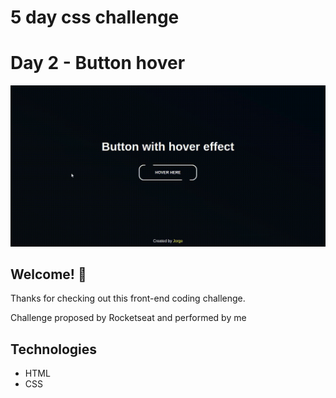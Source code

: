 # 5 day css challenge

# Day 2 - Button hover

![Design preview for button hover coding challenge](./assets/preview/desktop-preview.gif)

## Welcome! 👋

Thanks for checking out this front-end coding challenge.

Challenge proposed by Rocketseat and performed by me

## Technologies

- HTML
- CSS
